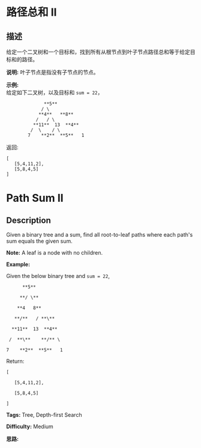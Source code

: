 # 路径总和 II

## 描述

给定一个二叉树和一个目标和，找到所有从根节点到叶子节点路径总和等于给定目标和的路径。

**说明:**  叶子节点是指没有子节点的节点。

**示例:**  
给定如下二叉树，以及目标和 `sum = 22`，

    
    
                  **5**
                 / \
                **4**   **8**
               /   / \
              **11**  13  **4**
             /  \    / \
            7    **2**  **5**   1
    

返回:

    
    
    [
       [5,4,11,2],
       [5,8,4,5]
    ]
    



# Path Sum II

## Description



Given a binary tree and a sum, find all root-to-leaf paths where each path's sum equals the given sum.

**Note:**  A leaf is a node with no children.

**Example:**

Given the below binary tree and `sum = 22`,

    
    
          **5**
         **/ \**
        **4   8**
       **/**   / **\**
      **11**  13  **4**
     /  **\**    **/** \
    7    **2**  **5**   1
    

Return:

    
    
    [
       [5,4,11,2],
       [5,8,4,5]
    ]
    


**Tags:** Tree, Depth-first Search

**Difficulty:** Medium

**思路:**
